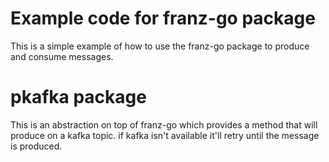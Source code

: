 # Example code for franz-go package

This is a simple example of how to use the franz-go package to produce and consume messages.

# pkafka package

This is an abstraction on top of franz-go which provides a method that will produce on a kafka topic. if kafka isn't 
available it'll retry until the message is produced.
